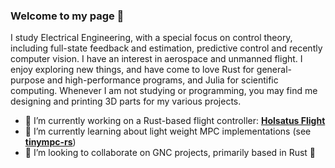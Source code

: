 ### Welcome to my page 👋

I study Electrical Engineering, with a special focus on control theory, including full-state feedback and estimation, predictive control and recently computer vision. I have an interest in aerospace and unmanned flight. I enjoy exploring new things, and have come to love Rust for general-purpose and high-performance programs, and Julia for scientific computing. Whenever I am not studying or programming, you may find me designing and printing 3D parts for my various projects.

- 🔭 I’m currently working on a Rust-based flight controller: **[Holsatus Flight](https://github.com/holsatus/holsatus-flight/)**
- 🌱 I’m currently learning about light weight MPC implementations (see **[tinympc-rs](https://github.com/peterkrull/tinympc-rs/)**)
- 👯 I’m looking to collaborate on GNC projects, primarily based in Rust 🦀
